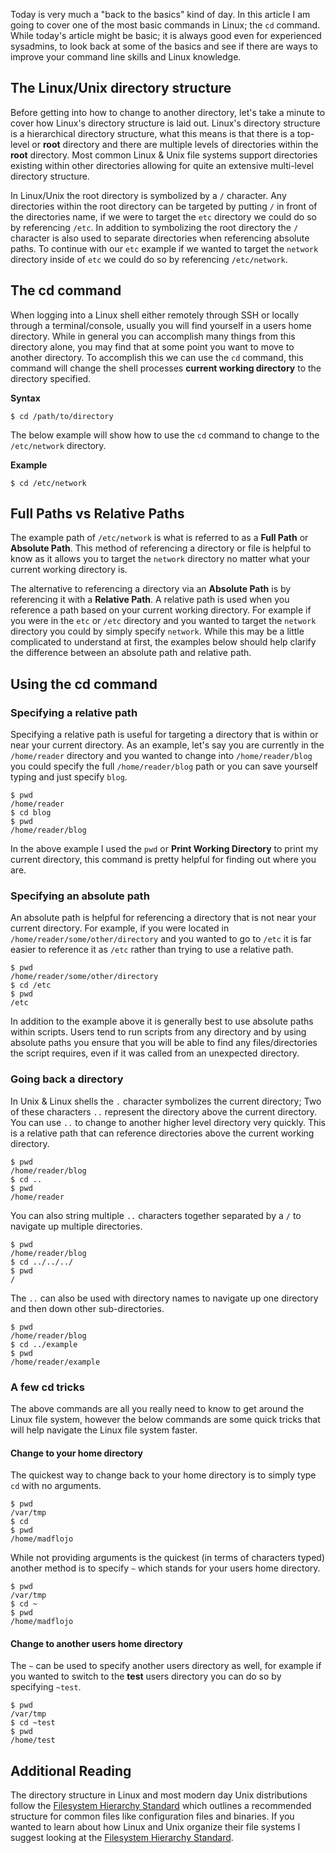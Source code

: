 
Today is very much a "back to the basics" kind of day. In this article I am going to cover one of the most basic commands in Linux; the `cd` command. While today's article might be basic; it is always good even for experienced sysadmins, to look back at some of the basics and see if there are ways to improve your command line skills and Linux knowledge.

## The Linux/Unix directory structure

Before getting into how to change to another directory, let's take a minute to cover how Linux's directory structure is laid out. Linux's directory structure is a hierarchical directory structure, what this means is that there is a top-level or **root** directory and there are multiple levels of directories within the **root** directory. Most common Linux & Unix file systems support directories existing within other directories allowing for quite an extensive multi-level directory structure.

In Linux/Unix the root directory is symbolized by a `/` character. Any directories within the root directory can be targeted by putting `/` in front of the directories name, if we were to target the `etc` directory we could do so by referencing `/etc`. In addition to symbolizing the root directory the `/` character is also used to separate directories when referencing absolute paths. To continue with our `etc` example if we wanted to target the `network` directory inside of `etc` we could do so by referencing `/etc/network`.

## The cd command

When logging into a Linux shell either remotely through SSH or locally through a terminal/console, usually you will find yourself in a users home directory. While in general you can accomplish many things from this directory alone, you may find that at some point you want to move to another directory. To accomplish this we can use the `cd` command, this command will change the shell processes **current working directory** to the directory specified.

**Syntax**

    $ cd /path/to/directory

The below example will show how to use the `cd` command to change to the `/etc/network` directory.

**Example**

    $ cd /etc/network


## Full Paths vs Relative Paths

The example path of `/etc/network` is what is referred to as a **Full Path** or **Absolute Path**. This method of referencing a directory or file is helpful to know as it allows you to target the `network` directory no matter what your current working directory is. 

The alternative to referencing a directory via an **Absolute Path** is by referencing it with a **Relative Path**. A relative path is used when you reference a path based on your current working directory. For example if you were in the `etc` or `/etc` directory and you wanted to target the `network` directory you could by simply specify `network`. While this may be a little complicated to understand at first, the examples below should help clarify the difference between an absolute path and relative path.

## Using the cd command

### Specifying a relative path

Specifying a relative path is useful for targeting a directory that is within or near your current directory. As an example, let's say you are currently in the `/home/reader` directory and you wanted to change into `/home/reader/blog` you could specify the full `/home/reader/blog` path or you can save yourself typing and just specify `blog`.

    $ pwd
    /home/reader
    $ cd blog
    $ pwd
    /home/reader/blog

In the above example I used the `pwd` or **Print Working Directory** to print my current directory, this command is pretty helpful for finding out where you are.

### Specifying an absolute path

An absolute path is helpful for referencing a directory that is not near your current directory. For example, if you were located in `/home/reader/some/other/directory` and you wanted to go to `/etc` it is far easier to reference it as `/etc` rather than trying to use a relative path.

    $ pwd
    /home/reader/some/other/directory
    $ cd /etc
    $ pwd
    /etc

In addition to the example above it is generally best to use absolute paths within scripts. Users tend to run scripts from any directory and by using absolute paths you ensure that you will be able to find any files/directories the script requires, even if it was called from an unexpected directory. 

### Going back a directory

In Unix & Linux shells the `.` character symbolizes the current directory; Two of these characters `..` represent the directory above the current directory. You can use `..` to change to another higher level directory very quickly. This is a relative path that can reference directories above the current working directory.

    $ pwd
    /home/reader/blog
    $ cd ..
    $ pwd
    /home/reader

You can also string multiple `..` characters together separated by a `/` to navigate up multiple directories.

    $ pwd
    /home/reader/blog
    $ cd ../../../
    $ pwd
    /

The `..` can also be used with directory names to navigate up one directory and then down other sub-directories.

    $ pwd
    /home/reader/blog
    $ cd ../example
    $ pwd
    /home/reader/example

### A few cd tricks

The above commands are all you really need to know to get around the Linux file system, however the below commands are some quick tricks that will help navigate the Linux file system faster.

#### Change to your home directory

The quickest way to change back to your home directory is to simply type `cd` with no arguments.

    $ pwd
    /var/tmp
    $ cd
    $ pwd
    /home/madflojo

While not providing arguments is the quickest (in terms of characters typed) another method is to specify `~` which stands for your users home directory.

    $ pwd
    /var/tmp
    $ cd ~
    $ pwd
    /home/madflojo

#### Change to another users home directory

The `~` can be used to specify another users directory as well, for example if you wanted to switch to the **test** users directory you can do so by specifying `~test`.

    $ pwd
    /var/tmp
    $ cd ~test
    $ pwd
    /home/test

## Additional Reading

The directory structure in Linux and most modern day Unix distributions follow the [Filesystem Hierarchy Standard](http://en.wikipedia.org/wiki/Filesystem_Hierarchy_Standard) which outlines a recommended structure for common files like configuration files and binaries. If you wanted to learn about how Linux and Unix organize their file systems I suggest looking at the [Filesystem Hierarchy Standard](http://en.wikipedia.org/wiki/Filesystem_Hierarchy_Standard). 
